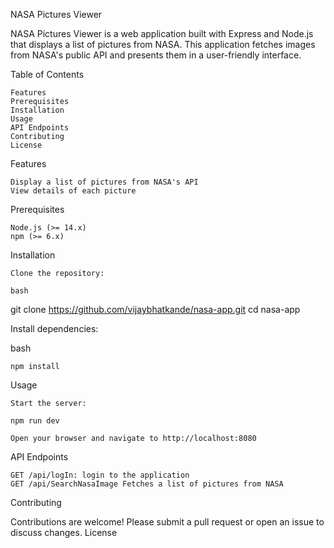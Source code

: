 NASA Pictures Viewer

NASA Pictures Viewer is a web application built with Express and Node.js that displays a list of pictures from NASA. This application fetches images from NASA's public API and presents them in a user-friendly interface.

Table of Contents

    Features
    Prerequisites
    Installation
    Usage
    API Endpoints
    Contributing
    License

Features

    Display a list of pictures from NASA's API
    View details of each picture 

Prerequisites

    Node.js (>= 14.x)
    npm (>= 6.x)

Installation

    Clone the repository:

    bash

git clone https://github.com/vijaybhatkande/nasa-app.git
cd nasa-app

Install dependencies:

bash

    npm install

Usage

    Start the server:

    npm run dev

    Open your browser and navigate to http://localhost:8080

API Endpoints

    GET /api/logIn: login to the application 
    GET /api/SearchNasaImage Fetches a list of pictures from NASA

Contributing

Contributions are welcome! Please submit a pull request or open an issue to discuss changes.
License




